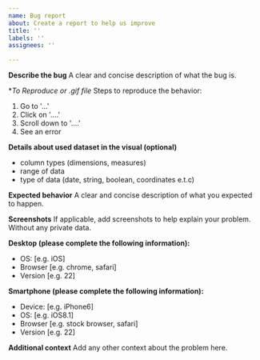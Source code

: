 ```yaml
---
name: Bug report
about: Create a report to help us improve
title: ''
labels: ''
assignees: ''

---
```


**Describe the bug**
A clear and concise description of what the bug is.

**To Reproduce or *.gif file**
Steps to reproduce the behavior:
1. Go to '...'
2. Click on '....'
3. Scroll down to '....'
4. See an error

**Details about used dataset in the visual (optional)**
 - column types (dimensions, measures)
 - range of data
 - type of data (date, string, boolean, coordinates e.t.c)

**Expected behavior**
A clear and concise description of what you expected to happen.

**Screenshots**
If applicable, add screenshots to help explain your problem. Without any private data.

**Desktop (please complete the following information):**
 - OS: [e.g. iOS]
 - Browser [e.g. chrome, safari]
 - Version [e.g. 22]

**Smartphone (please complete the following information):**
 - Device: [e.g. iPhone6]
 - OS: [e.g. iOS8.1]
 - Browser [e.g. stock browser, safari]
 - Version [e.g. 22]

**Additional context**
Add any other context about the problem here.
